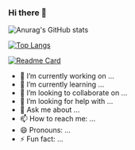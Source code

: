 ### Hi there 👋

![Anurag's GitHub stats](https://github-readme-stats.vercel.app/api?username=yuunoko&show_icons=true&theme=tokyonight) 

[![Top Langs](https://github-readme-stats.vercel.app/api/top-langs/?username=yuunoko&langs_count=8&hide=css,html&layout=compact&theme=tokyonight)](https://github.com/yuunoko/github-readme-stats)

[![Readme Card](https://github-readme-stats.vercel.app/api/pin/?username=yuunoko&repo=react-typescript-rich-text-editor&theme=tokyonight)](https://github.com/anuraghazra/github-readme-stats)

- 🔭 I’m currently working on ...
- 🌱 I’m currently learning ...
- 👯 I’m looking to collaborate on ...
- 🤔 I’m looking for help with ...
- 💬 Ask me about ...
- 📫 How to reach me: ...
- 😄 Pronouns: ...
- ⚡ Fun fact: ...
